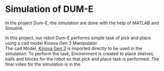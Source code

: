 <p align="justify">
  <h1>Simulation of DUM-E</h1>
</p>

In the project Dum-E, the simulation are done with the help of MATLAB and Simulink.

In this project, our robot Dum-E performs simple task of pick and place using a cad model Kinova Gen 3 Manipulator. <br>
The cad Model, [Kinova Gen 3](https://www.kinovarobotics.com/en/products/gen3-robot) is imported directly to be used in the simulation. To perform the task, Environment
is created to place shelves, balls and blocks for the robot so that pick and place task is performed. The final
video for the simulation is in the 














